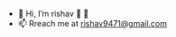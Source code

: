- 👋 Hi, I’m rishav 🌱 💞️  
- 📫 Rreach me at rishav9471@gmail.com

<!---
srishav9/srishav9 is a ✨ special ✨ repository because its `README.md` (this file) appears on your GitHub profile.
You can click the Preview link to take a look at your changes.
--->
